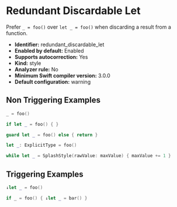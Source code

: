 # Redundant Discardable Let

Prefer `_ = foo()` over `let _ = foo()` when discarding a result from a function.

* **Identifier:** redundant_discardable_let
* **Enabled by default:** Enabled
* **Supports autocorrection:** Yes
* **Kind:** style
* **Analyzer rule:** No
* **Minimum Swift compiler version:** 3.0.0
* **Default configuration:** warning

## Non Triggering Examples

```swift
_ = foo()

```

```swift
if let _ = foo() { }

```

```swift
guard let _ = foo() else { return }

```

```swift
let _: ExplicitType = foo()
```

```swift
while let _ = SplashStyle(rawValue: maxValue) { maxValue += 1 }

```

## Triggering Examples

```swift
↓let _ = foo()

```

```swift
if _ = foo() { ↓let _ = bar() }

```